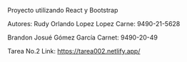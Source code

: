 Proyecto utilizando React y Bootstrap

Autores: Rudy Orlando Lopez Lopez 
Carne: 9490-21-5628 

Brandon Josué Gómez García
Carnet: 9490-20-49

Tarea No.2 
Link: https://tarea002.netlify.app/
